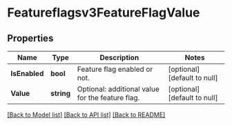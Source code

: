 # Featureflagsv3FeatureFlagValue

## Properties
Name | Type | Description | Notes
------------ | ------------- | ------------- | -------------
**IsEnabled** | **bool** | Feature flag enabled or not. | [optional] [default to null]
**Value** | **string** | Optional: additional value for the feature flag. | [optional] [default to null]

[[Back to Model list]](../README.md#documentation-for-models) [[Back to API list]](../README.md#documentation-for-api-endpoints) [[Back to README]](../README.md)

